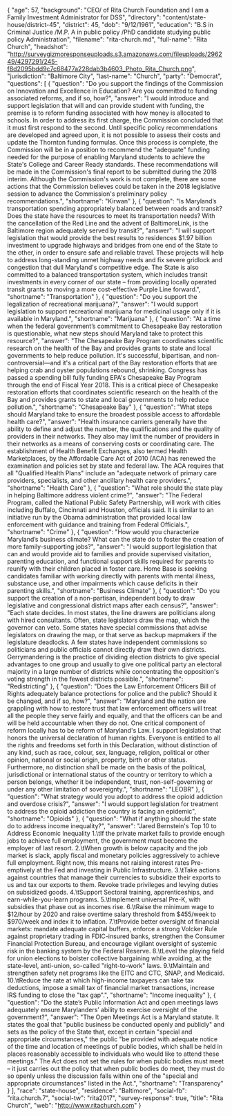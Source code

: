 {
  "age": 57,
  "background": "CEO/ of Rita Church Foundation and I am a Family Investment Administrator for DSS",
  "directory": "content/state-house/district-45",
  "district": 45,
  "dob": "9/12/1961",
  "education": "B.S in Criminal Justice /M.P. A in public policy /PhD candidate studying public policy Administration",
  "filename": "rita-church.md",
  "full-name": "Rita Church",
  "headshot": "http://surveygizmoresponseuploads.s3.amazonaws.com/fileuploads/296249/4297291/245-f8d2095bdd9c7c68477a228dab3b4603_Photo_Rita_Church.png",
  "jurisdiction": "Baltimore City",
  "last-name": "Church",
  "party": "Democrat",
  "questions": [
    {
      "question": "Do you support the findings of the Commission on Innovation and Excellence in Education? Are you committed to funding associated reforms, and if so, how?",
      "answer": "I would introduce and support legislation that will and can provide student with funding, the premise is to reform funding associated with how money is allocated to schools. In order to address its first charge, the Commission concluded that it must first respond to the second. Until specific policy recommendations are developed and agreed upon, it is not possible to assess their costs and update the Thornton funding formulas.  Once this process is complete, the Commission will be in a position to recommend the \"adequate\" funding needed for the purpose of enabling Maryland students to achieve the State's College and Career Ready standards. These recommendations will be made in the Commission's final report to be submitted during the 2018 interim. Although the Commission's work is not complete, there are some actions that the Commission believes could be taken in the 2018 legislative session to advance the Commission's preliminary policy recommendations.",
      "shortname": "Kirwan"
    },
    {
      "question": "Is Maryland’s transportation spending appropriately balanced between roads and transit? Does the state have the resources to meet its transportation needs? With the cancellation of the Red Line and the advent of BaltimoreLink, is the Baltimore region adequately served by transit?",
      "answer": "I will support legislation that would provide the best results to residences  $1.97 billion investment to upgrade highways and bridges from one end of the State to the other, in order to ensure safe and reliable travel. These projects will help to address long-standing unmet highway needs and fix severe gridlock and congestion that dull Maryland's competitive edge. The State is also committed to a balanced transportation system, which includes transit investments in every corner of our state – from providing locally operated transit grants to moving a more cost-effective Purple Line forward.",
      "shortname": "Transportation"
    },
    {
      "question": "Do you support the legalization of recreational marijuana?",
      "answer": "I would support legislation to support recreational marijuana for medicinal usage only if it is available in Maryland.",
      "shortname": "Marijuana"
    },
    {
      "question": "At a time when the federal government’s commitment to Chesapeake Bay restoration is questionable, what new steps should Maryland take to protect this resource?",
      "answer": "The Chesapeake Bay Program coordinates scientific research on the health of the Bay and provides grants to state and local governments to help reduce pollution. It's successful, bipartisan, and non-controversial—and it's a critical part of the Bay restoration efforts that are helping crab and oyster populations rebound, shrinking. Congress has passed a spending bill fully funding EPA's Chesapeake Bay Program through the end of Fiscal Year 2018. This is a critical piece of Chesapeake restoration efforts that coordinates scientific research on the health of the Bay and provides grants to state and local governments to help reduce pollution.",
      "shortname": "Chesapeake Bay"
    },
    {
      "question": "What steps should Maryland take to ensure the broadest possible access to affordable health care?",
      "answer": "Health insurance carriers generally have the ability to define and adjust the number, the qualifications and the quality of providers in their networks. They also may limit the number of providers in their networks as a means of conserving costs or coordinating care. The establishment of Health Benefit Exchanges, also termed Health Marketplaces, by the Affordable Care Act of 2010 (ACA) has renewed the examination and policies set by state and federal law. The ACA requires that all \"Qualified Health Plans\" include an \"adequate network of primary care providers, specialists, and other ancillary health care providers.",
      "shortname": "Health Care"
    },
    {
      "question": "What role should the state play in helping Baltimore address violent crime?",
      "answer": "The Federal Program, called the National Public Safety Partnership, will work with cities including Buffalo, Cincinnati and Houston, officials said. It is similar to an initiative run by the Obama administration that provided local law enforcement with guidance and training from Federal Officials.",
      "shortname": "Crime"
    },
    {
      "question": "How would you characterize Maryland’s business climate? What can the state do to foster the creation of more family-supporting jobs?",
      "answer": "I would support legislation that can and would provide aid to families and provide supervised visitation, parenting education, and functional support skills required for parents to reunify with their children placed in foster care. Home Base is seeking candidates familiar with working directly with parents with mental illness, substance use, and other impairments which cause deficits in their parenting skills.",
      "shortname": "Business Climate"
    },
    {
      "question": "Do you support the creation of a non-partisan, independent body to draw legislative and congressional district maps after each census?",
      "answer": "Each state decides. In most states, the line drawers are politicians along with hired consultants. Often, state legislators draw the map, which the governor can veto. Some states have special commissions that advise legislators on drawing the map, or that serve as backup mapmakers if the legislature deadlocks. A few states have independent commissions so politicians and public officials cannot directly draw their own districts.  Gerrymandering is the practice of dividing election districts to give special advantages to one group and usually to give one political party an electoral majority in a large number of districts while concentrating the opposition's voting strength in the fewest districts possible.",
      "shortname": "Redistricting"
    },
    {
      "question": "Does the Law Enforcement Officers Bill of Rights adequately balance protections for police and the public? Should it be changed, and if so, how?",
      "answer": "Maryland and the nation are grappling with how to restore trust that law enforcement officers will treat all the people they serve fairly and equally, and that the officers can be and will be held accountable when they do not. One critical component of reform locally has to be reform of Maryland's Law. I support legislation that honors the universal declaration of human rights.  Everyone is entitled to all the rights and freedoms set forth in this Declaration, without distinction of any kind, such as race, colour, sex, language, religion, political or other opinion, national or social origin, property, birth or other status. Furthermore, no distinction shall be made on the basis of the political, jurisdictional or international status of the country or territory to which a person belongs, whether it be independent, trust, non-self-governing or under any other limitation of sovereignty.",
      "shortname": "LEOBR"
    },
    {
      "question": "What strategy would you adopt to address the opioid addiction and overdose crisis?",
      "answer": "I would support legislation for treatment to address the opioid addiction the country is facing an epidemic",
      "shortname": "Opioids"
    },
    {
      "question": "What if anything should the state do to address income inequality?",
      "answer": "Jared Bernstein's Top 10 to Address Economic Inequality 1.\tIf the private market fails to provide enough jobs to achieve full employment, the government must become the employer of last resort. 2.\tWhen growth is below capacity and the job market is slack, apply fiscal and monetary policies aggressively to achieve full employment. Right now, this means not raising interest rates Pre-emptively at the Fed and investing in Public Infrastructure. 3.\tTake actions against countries that manage their currencies to subsidize their exports to us and tax our exports to them.  Revoke trade privileges and levying duties on subsidized goods. 4.\tSupport Sectoral training, apprenticeships, and earn-while-you-learn programs. 5.\tImplement universal Pre-K, with subsidies that phase out as incomes rise. 6.\tRaise the minimum wage to $12/hour by 2020 and raise overtime salary threshold from $455/week to $970/week and index it to inflation. 7.\tProvide better oversight of financial markets: mandate adequate capital buffers, enforce a strong Volcker Rule against proprietary trading in FDIC-insured banks, strengthen the Consumer Financial Protection Bureau, and encourage vigilant oversight of systemic risk in the banking system by the Federal Reserve. 8.\tLevel the playing field for union elections to bolster collective bargaining while avoiding, at the state-level, anti-union, so-called \"right-to-work\" laws. 9.\tMaintain and strengthen safety net programs like the EITC and CTC, SNAP, and Medicaid. 10.\tReduce the rate at which high-income taxpayers can take tax deductions, impose a small tax of financial market transactions, increase IRS funding to close the \"tax gap\".",
      "shortname": "Income inequality"
    },
    {
      "question": "Do the state’s Public Information Act and open meetings laws adequately ensure Marylanders’ ability to exercise oversight of the government?",
      "answer": "The Open Meetings Act is a Maryland statute. It states the goal that \"public business be conducted openly and publicly\" and sets as the policy of the State that, except in certain \"special and appropriate circumstances,\" the public \"be provided with adequate notice of the time and location of meetings of public bodies, which shall be held in places reasonably accessible to individuals who would like to attend these meetings.\" The Act does not set the rules for when public bodies must meet – it just carries out the policy that when public bodies do meet, they must do so openly unless the discussion falls within one of the \"special and appropriate circumstances\" listed in the Act.",
      "shortname": "Transparency"
    }
  ],
  "race": "state-house",
  "residence": "Baltimore",
  "social-fb": "rita.church.7",
  "social-tw": "rita2017",
  "survey-response": true,
  "title": "Rita Church",
  "web": "http://www.ritachurch.com"
}

